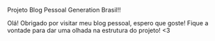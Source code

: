 Projeto Blog Pessoal Generation Brasil!!

Olá! Obrigado por visitar meu blog pessoal, espero que goste! 
Fique a vontade para dar uma olhada na estrutura do projeto! <3

